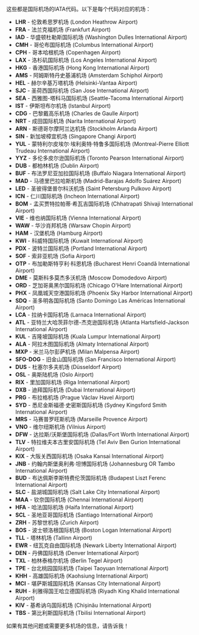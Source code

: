 这些都是国际机场的IATA代码。以下是每个代码对应的机场：

- **LHR** - 伦敦希思罗机场 (London Heathrow Airport)
- **FRA** - 法兰克福机场 (Frankfurt Airport)
- **IAD** - 华盛顿杜勒斯国际机场 (Washington Dulles International Airport)
- **CMH** - 哥伦布国际机场 (Columbus International Airport)
- **CPH** - 哥本哈根机场 (Copenhagen Airport)
- **LAX** - 洛杉矶国际机场 (Los Angeles International Airport)
- **HKG** - 香港国际机场 (Hong Kong International Airport)
- **AMS** - 阿姆斯特丹史基浦机场 (Amsterdam Schiphol Airport)
- **HEL** - 赫尔辛基万塔机场 (Helsinki-Vantaa Airport)
- **SJC** - 圣荷西国际机场 (San Jose International Airport)
- **SEA** - 西雅图-塔科马国际机场 (Seattle-Tacoma International Airport)
- **IST** - 伊斯坦布尔机场 (Istanbul Airport)
- **CDG** - 巴黎戴高乐机场 (Charles de Gaulle Airport)
- **NRT** - 成田国际机场 (Narita International Airport)
- **ARN** - 斯德哥尔摩阿兰达机场 (Stockholm Arlanda Airport)
- **SIN** - 新加坡樟宜机场 (Singapore Changi Airport)
- **YUL** - 蒙特利尔皮埃尔·埃利奥特·特鲁多国际机场 (Montreal-Pierre Elliott Trudeau International Airport)
- **YYZ** - 多伦多皮尔逊国际机场 (Toronto Pearson International Airport)
- **DUB** - 都柏林机场 (Dublin Airport)
- **BUF** - 布法罗尼亚加拉国际机场 (Buffalo Niagara International Airport)
- **MAD** - 马德里巴拉哈斯机场 (Madrid-Barajas Adolfo Suárez Airport)
- **LED** - 圣彼得堡普尔科沃机场 (Saint Petersburg Pulkovo Airport)
- **ICN** - 仁川国际机场 (Incheon International Airport)
- **BOM** - 孟买贾特拉帕蒂·希瓦吉国际机场 (Chhatrapati Shivaji International Airport)
- **VIE** - 维也纳国际机场 (Vienna International Airport)
- **WAW** - 华沙肖邦机场 (Warsaw Chopin Airport)
- **HAM** - 汉堡机场 (Hamburg Airport)
- **KWI** - 科威特国际机场 (Kuwait International Airport)
- **PDX** - 波特兰国际机场 (Portland International Airport)
- **SOF** - 索非亚机场 (Sofia Airport)
- **OTP** - 布加勒斯特亨利·科恩机场 (Bucharest Henri Coandă International Airport)
- **DME** - 莫斯科多莫杰多沃机场 (Moscow Domodedovo Airport)
- **ORD** - 芝加哥奥黑尔国际机场 (Chicago O'Hare International Airport)
- **PHX** - 凤凰城天空港国际机场 (Phoenix Sky Harbor International Airport)
- **SDQ** - 圣多明各国际机场 (Santo Domingo Las Américas International Airport)
- **LCA** - 拉纳卡国际机场 (Larnaca International Airport)
- **ATL** - 亚特兰大哈茨菲尔德-杰克逊国际机场 (Atlanta Hartsfield-Jackson International Airport)
- **KUL** - 吉隆坡国际机场 (Kuala Lumpur International Airport)
- **ALA** - 阿拉木图国际机场 (Almaty International Airport)
- **MXP** - 米兰马尔彭萨机场 (Milan Malpensa Airport)
- **SFO-DOG** - 旧金山国际机场 (San Francisco International Airport)
- **DUS** - 杜塞尔多夫机场 (Düsseldorf Airport)
- **OSL** - 奥斯陆机场 (Oslo Airport)
- **RIX** - 里加国际机场 (Riga International Airport)
- **DXB** - 迪拜国际机场 (Dubai International Airport)
- **PRG** - 布拉格机场 (Prague Václav Havel Airport)
- **SYD** - 悉尼金斯福德·史密斯国际机场 (Sydney Kingsford Smith International Airport)
- **MRS** - 马赛普罗旺斯机场 (Marseille Provence Airport)
- **VNO** - 维尔纽斯机场 (Vilnius Airport)
- **DFW** - 达拉斯/沃斯堡国际机场 (Dallas/Fort Worth International Airport)
- **TLV** - 特拉维夫本古里安国际机场 (Tel Aviv Ben Gurion International Airport)
- **KIX** - 大阪关西国际机场 (Osaka Kansai International Airport)
- **JNB** - 约翰内斯堡奥利弗·坦博国际机场 (Johannesburg OR Tambo International Airport)
- **BUD** - 布达佩斯李斯特费伦茨国际机场 (Budapest Liszt Ferenc International Airport)
- **SLC** - 盐湖城国际机场 (Salt Lake City International Airport)
- **MAA** - 钦奈国际机场 (Chennai International Airport)
- **HFA** - 哈法国际机场 (Haifa International Airport)
- **SCL** - 圣地亚哥国际机场 (Santiago International Airport)
- **ZRH** - 苏黎世机场 (Zurich Airport)
- **BOS** - 波士顿洛根国际机场 (Boston Logan International Airport)
- **TLL** - 塔林机场 (Tallinn Airport)
- **EWR** - 纽瓦克自由国际机场 (Newark Liberty International Airport)
- **DEN** - 丹佛国际机场 (Denver International Airport)
- **TXL** - 柏林泰格尔机场 (Berlin Tegel Airport)
- **TPE** - 台北桃园国际机场 (Taipei Taoyuan International Airport)
- **KHH** - 高雄国际机场 (Kaohsiung International Airport)
- **MCI** - 堪萨斯城国际机场 (Kansas City International Airport)
- **RUH** - 利雅得国王哈立德国际机场 (Riyadh King Khalid International Airport)
- **KIV** - 基希讷乌国际机场 (Chișinău International Airport)
- **TBS** - 第比利斯国际机场 (Tbilisi International Airport)

如果有其他问题或需要更多机场的信息，请告诉我！